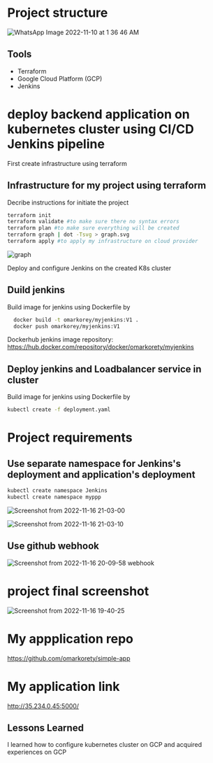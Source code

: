 # Project structure


![WhatsApp Image 2022-11-10 at 1 36 46 AM](https://user-images.githubusercontent.com/29188579/202280547-2288fa35-4fbb-4645-b85d-e181717e8ce6.jpeg)


## Tools
- Terraform
- Google Cloud Platform (GCP)
- Jenkins

# deploy backend application on kubernetes cluster using CI/CD Jenkins pipeline

First create infrastructure using terraform 

## Infrastructure for my project using terraform
Decribe instructions for initiate the project
```bash
terraform init 
terraform validate #to make sure there no syntax errors
terraform plan #to make sure everything will be created
terraform graph | dot -Tsvg > graph.svg
terraform apply #to apply my infrastructure on cloud provider 
```
![graph](https://user-images.githubusercontent.com/29188579/202273007-1ff4e2eb-1994-4e5f-8c81-df38e02a0bb6.svg)

Deploy and configure Jenkins on the created K8s cluster 

## Duild jenkins

Build image for jenkins using Dockerfile by
```bash
  docker build -t omarkorey/myjenkins:V1 .
  docker push omarkorey/myjenkins:V1 
```

Dockerhub jenkins image repository: https://hub.docker.com/repository/docker/omarkorety/myjenkins

## Deploy jenkins and Loadbalancer service in cluster 

Build image for jenkins using Dockerfile by
```bash
kubectl create -f deployment.yaml
```

# Project requirements

## Use separate namespace for Jenkins's deployment and application's deployment 
```bash
kubectl create namespace Jenkins
kubectl create namespace myppp
```

![Screenshot from 2022-11-16 21-03-00](https://user-images.githubusercontent.com/29188579/202277025-c3c36b29-9f61-4c87-9fee-ba7790544f76.png)

![Screenshot from 2022-11-16 21-03-10](https://user-images.githubusercontent.com/29188579/202277057-6c5eb838-27b6-4f5d-b1d8-dfa3e5b024dd.png)


## Use github webhook
![Screenshot from 2022-11-16 20-09-58](https://user-images.githubusercontent.com/29188579/202277487-0a35fc86-9aaf-4f5d-9539-041af9b2e2fc.png)
 webhook


# project final screenshot
![Screenshot from 2022-11-16 19-40-25](https://user-images.githubusercontent.com/29188579/202278759-4a484726-8c76-49ec-95fe-5465dab87766.png)

# My appplication repo 
https://github.com/omarkorety/simple-app

# My application link 
http://35.234.0.45:5000/


## Lessons Learned

I learned how to configure kubernetes cluster on GCP and acquired experiences on GCP 

